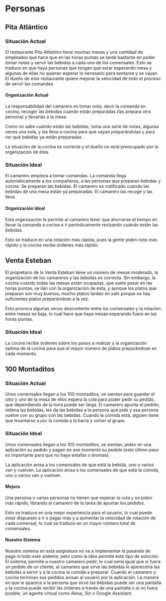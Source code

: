 # Personas

## Pita Atlántico

### Situación Actual

El restaurante Pita Atlántico tiene muchas mesas y una cantidad de empleados que hace que en las horas puntas se tarde bastante en poder tomar notas y servir las bebidas a cada uno de los comensales.
Esto se traduce en que haya personas que tengan que estar esperando mesa y algunas de ellas no quieran esperar lo necesario para sentarse y se vayan.
El dueño de este restaurante quiere mejorar la velocidad de todo el proceso de servir las comandas.

#### Organización Actual

La responsabilidad del camarero es tomar nota, decir la comanda en cocina, recoger las bebidas cuando están preparadas (las prepara otra persona) y llevarlas a la mesa.

Como no sabe cuándo están las bebidas, toma una serie de notas, algunas veces una sola, y las lleva a cocina para que vayan preparándolas y para ver qué bebidas ya están preparadas.

La situación de la cocina es correcta y el dueño no está preocupado por la organización de ésta.

### Situación Ideal

El camarero empieza a tomar comandas.
La comanda llega automáticamente a los compañeros, a las personas que preparan bebidas y cocina.
Se preparan las bebidas.
El camarero es notificado cuando las bebidas de una mesa están ya preparadas.
El camarero las recoge y las lleva.

#### Organización Ideal

Esta organización le permite al camarero tener que ahorrarse el tiempo en llevar la comanda a cocina e ir periódicamente revisando cuándo están las bebidas.

Esto se traduce en una rotación más rápida, pues la gente piden nota más rápido y la cocina recibe órdenes más rápido.

## Venta Esteban

El propietario de la Venta Esteban tiene un número de mesas moderado, la organización de los camareros y las bebidas es correcta.
Sin embargo, la cocina cuando todas las mesas están ocupadas, que suele pasar en las horas puntas, se lían con la organización de ésta, y aunque los platos que preparan son muy buenos, mucho platos tardan en salir porque no hay suficientes platos preparándose a la vez.

Esto provoca algunas veces descontento entre los comensales y la rotación entre mesas es baja, lo cual hace que haya mesas esperando fuera en las horas puntas.

### Situación Ideal

La cocina recibe órdenes sobre los pasos a realizar y la organización óptima de la cocina para que el mayor número de platos preparándose en cada momento.


## 100 Montaditos

### Situación Actual

Unos comensales llegan a los 100 montaditos, se sientan para guardar el sitio y uno de la mesa de ellos espera la cola para poder pedir su pedido, que dependiendo de la hora puede ser larga.
El camarero apunta el pedido, rellena las bebidas, les da las bebidas a la persona que pide y esa persona vuelve con su grupo con las bebidas.
Cuando la comida está, alguien tiene que levantarse a por la comida a la barra y volver al grupo. 

### Situación Ideal

Unos comensales llegan a los 100 montaditos, se sientan, piden en una aplicación su pedido y pagan en ese momento su pedido (este último paso es importante para que no haya estafas o bromas).

La aplicación avisa a los comensales de que está la bebida, uno o varios van y vuelven.
La aplicación avisa a los comensales de que está la comida, uno o varios van y vuelven.

#### Mejora

Una persona o varias personas no tienen que esperar la cola y se piden más rápido, librando al camarero de la tarea de apuntar los pedidos.

Esto se traduce en una mejor experiencia para el usuario, lo cual puede estar dispuesto a ir o pagar más y a aumentar la velocidad de rotación de cada comensal, lo cual se traduce en un mayor número total de comensales.

#### Nuestro Sistema

Nuestro sistema en esta asignatura no va a implementar la pasarela de pago ni todo este sistema, pero como la idea permite este tipo de solución.
El sistema, permite a nuestro camarero pedir, lo cual sería igual que si fuera un pedido de un cliente, al camarero que sirve las bebidas le aperecería las bebidas a servir y a la cocina la comida a preparar.
Cuando el camarero y cocina terminan sus pedidos avisan al usuario por la aplicación.
La manera en que le aparece a la persona que sirve las bebidas puede ser una pantalla y la cocina puede recibir las órdenes a través de una pantalla o si no fuera posible, un agente virtual como Alexa, Siri o Google Assistant.
